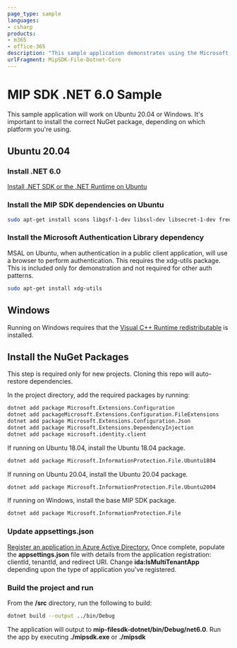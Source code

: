 ```yaml
---
page_type: sample
languages:
- csharp
products:
- m365
- office-365
description: "This sample application demonstrates using the Microsoft Information Protection SDK .NET wrapper to label and read a label from a file."
urlFragment: MipSDK-File-Dotnet-Core
---
```


# MIP SDK .NET 6.0 Sample

This sample application will work on Ubuntu 20.04 or Windows. It's important to install the correct NuGet package, depending on which platform you're using.

## Ubuntu 20.04

### Install .NET 6.0

 [Install .NET SDK or the .NET Runtime on Ubuntu](https://docs.microsoft.com/en-us/dotnet/core/install/linux-ubuntu)

### Install the MIP SDK dependencies on Ubuntu

```bash
sudo apt-get install scons libgsf-1-dev libssl-dev libsecret-1-dev freeglut3-dev libcpprest-dev libcurl3-dev uuid-dev
```

### Install the Microsoft Authentication Library dependency

MSAL on Ubuntu, when authentication in a public client application, will use a browser to perform authentication. This requires the xdg-utils package. This is included only for demonstration and not required for other auth patterns.

```bash
sudo apt-get install xdg-utils
```

## Windows

Running on Windows requires that the [Visual C++ Runtime redistributable](https://visualstudio.microsoft.com/downloads/#microsoft-visual-c-redistributable-for-visual-studio-2019) is installed.

## Install the NuGet Packages

This step is required only for new projects. Cloning this repo will auto-restore dependencies.

In the project directory, add the required packages by running:

```bash
dotnet add package Microsoft.Extensions.Configuration
dotnet add packageMicrosoft.Extensions.Configuration.FileExtensions
dotnet add package Microsoft.Extensions.Configuration.Json
dotnet add package Microsoft.Extensions.DependencyInjection
dotnet add package microsoft.identity.client
```

If running on Ubuntu 18.04, install the Ubuntu 18.04 package.

```bash
dotnet add package Microsoft.InformationProtection.File.Ubuntu1804
```

If running on Ubuntu 20.04, install the Ubuntu 20.04 package.

```bash
dotnet add package Microsoft.InformationProtection.File.Ubuntu2004
```

If running on Windows, install the base MIP SDK package.

```bash
dotnet add package Microsoft.InformationProtection.File
```

### Update appsettings.json

[Register an application in Azure Active Directory.](https://docs.microsoft.com/information-protection/develop/setup-configure-mip#register-a-client-application-with-azure-active-directory) Once complete, populate the **appsettings.json** file with details from the application registration: clientId, tenantId, and redirect URI. Change **ida:IsMultiTenantApp** depending upon the type of application you've registered.

### Build the project and run

From the **/src** directory, run the following to build:

```bash
dotnet build --output ../bin/Debug
```

The application will output to **mip-filesdk-dotnet/bin/Debug/net6.0**. Run the app by executing **./mipsdk.exe** or **./mipsdk**
